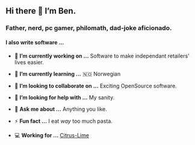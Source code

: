 ## Hi there 👋 I’m Ben.
### Father, nerd, pc gamer, philomath, dad-joke aficionado.
#### I also write software ...

- 🔭 **I’m currently working on ...** Software to make independant retailers' lives easier.
- 🌱 **I’m currently learning ...** 🇳🇴 Norwegian
- 👯 **I’m looking to collaborate on ...** Exciting OpenSource software.
- 🤔 **I’m looking for help with ...** My sanity.
- 💬 **Ask me about ...** Anything you like.
- ⚡ **Fun fact ...** I eat *way* too much pasta.

- 💻 **Working for ...** [Citrus-Lime](https://www.citruslime.com/)
